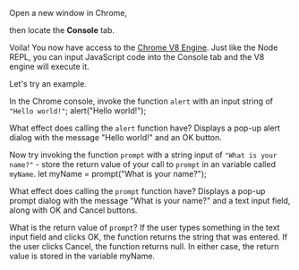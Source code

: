 Open a new window in Chrome,

then locate the **Console** tab.

Voila! You now have access to the [Chrome V8 Engine](https://www.cloudflare.com/en-gb/learning/serverless/glossary/what-is-chrome-v8/).
Just like the Node REPL, you can input JavaScript code into the Console tab and the V8 engine will execute it.

Let's try an example.

In the Chrome console,
invoke the function `alert` with an input string of `"Hello world!"`;
alert("Hello world!");


What effect does calling the `alert` function have?
Displays a pop-up alert dialog with the message "Hello world!" and an OK button.

Now try invoking the function `prompt` with a string input of `"What is your name?"` - store the return value of your call to `prompt` in an variable called `myName`.
let myName = prompt("What is your name?");

What effect does calling the `prompt` function have?
Displays a pop-up prompt dialog with the message "What is your name?" and a text input field, along with OK and Cancel buttons.

What is the return value of `prompt`?
If the user types something in the text input field and clicks OK, the function returns the string that was entered.
If the user clicks Cancel, the function returns null.
In either case, the return value is stored in the variable myName.